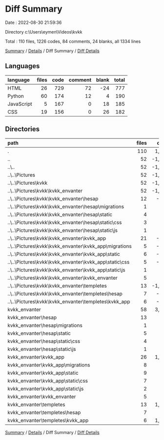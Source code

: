 # Diff Summary

Date : 2022-08-30 21:59:36

Directory c:\\Users\\eymen\\Videos\\kvkk

Total : 110 files,  1226 codes, 84 comments, 24 blanks, all 1334 lines

[Summary](results.md) / [Details](details.md) / Diff Summary / [Diff Details](diff-details.md)

## Languages
| language | files | code | comment | blank | total |
| :--- | ---: | ---: | ---: | ---: | ---: |
| HTML | 26 | 729 | 72 | -24 | 777 |
| Python | 60 | 174 | 12 | 4 | 190 |
| JavaScript | 5 | 167 | 0 | 18 | 185 |
| CSS | 19 | 156 | 0 | 26 | 182 |

## Directories
| path | files | code | comment | blank | total |
| :--- | ---: | ---: | ---: | ---: | ---: |
| . | 110 | 1,226 | 84 | 24 | 1,334 |
| .. | 52 | -1,941 | -263 | -425 | -2,629 |
| ..\\.. | 52 | -1,941 | -263 | -425 | -2,629 |
| ..\\..\\Pictures | 52 | -1,941 | -263 | -425 | -2,629 |
| ..\\..\\Pictures\\kvkk | 52 | -1,941 | -263 | -425 | -2,629 |
| ..\\..\\Pictures\\kvkk\\kvkk_envanter | 52 | -1,941 | -263 | -425 | -2,629 |
| ..\\..\\Pictures\\kvkk\\kvkk_envanter\\hesap | 12 | -113 | -15 | -39 | -167 |
| ..\\..\\Pictures\\kvkk\\kvkk_envanter\\hesap\\migrations | 1 | 0 | 0 | -1 | -1 |
| ..\\..\\Pictures\\kvkk\\kvkk_envanter\\hesap\\static | 4 | -43 | -12 | -10 | -65 |
| ..\\..\\Pictures\\kvkk\\kvkk_envanter\\hesap\\static\\css | 3 | -42 | -6 | -10 | -58 |
| ..\\..\\Pictures\\kvkk\\kvkk_envanter\\hesap\\static\\js | 1 | -1 | -6 | 0 | -7 |
| ..\\..\\Pictures\\kvkk\\kvkk_envanter\\kvkk_app | 21 | -724 | -25 | -146 | -895 |
| ..\\..\\Pictures\\kvkk\\kvkk_envanter\\kvkk_app\\migrations | 5 | -235 | -4 | -26 | -265 |
| ..\\..\\Pictures\\kvkk\\kvkk_envanter\\kvkk_app\\static | 6 | -251 | -16 | -49 | -316 |
| ..\\..\\Pictures\\kvkk\\kvkk_envanter\\kvkk_app\\static\\css | 5 | -250 | -10 | -49 | -309 |
| ..\\..\\Pictures\\kvkk\\kvkk_envanter\\kvkk_app\\static\\js | 1 | -1 | -6 | 0 | -7 |
| ..\\..\\Pictures\\kvkk\\kvkk_envanter\\kvkk_envanter | 5 | -82 | -58 | -45 | -185 |
| ..\\..\\Pictures\\kvkk\\kvkk_envanter\\templetes | 13 | -1,007 | -162 | -190 | -1,359 |
| ..\\..\\Pictures\\kvkk\\kvkk_envanter\\templetes\\hesap | 7 | -207 | -10 | -18 | -235 |
| ..\\..\\Pictures\\kvkk\\kvkk_envanter\\templetes\\kvkk_app | 6 | -800 | -152 | -172 | -1,124 |
| kvkk_envanter | 58 | 3,167 | 347 | 449 | 3,963 |
| kvkk_envanter\\hesap | 13 | 143 | 15 | 42 | 200 |
| kvkk_envanter\\hesap\\migrations | 1 | 0 | 0 | 1 | 1 |
| kvkk_envanter\\hesap\\static | 5 | 73 | 12 | 13 | 98 |
| kvkk_envanter\\hesap\\static\\css | 4 | 72 | 6 | 13 | 91 |
| kvkk_envanter\\hesap\\static\\js | 1 | 1 | 6 | 0 | 7 |
| kvkk_envanter\\kvkk_app | 26 | 1,191 | 37 | 191 | 1,419 |
| kvkk_envanter\\kvkk_app\\migrations | 8 | 489 | 7 | 44 | 540 |
| kvkk_envanter\\kvkk_app\\static | 9 | 544 | 16 | 90 | 650 |
| kvkk_envanter\\kvkk_app\\static\\css | 7 | 376 | 10 | 72 | 458 |
| kvkk_envanter\\kvkk_app\\static\\js | 2 | 168 | 6 | 18 | 192 |
| kvkk_envanter\\kvkk_envanter | 5 | 82 | 58 | 45 | 185 |
| kvkk_envanter\\templetes | 13 | 1,736 | 234 | 166 | 2,136 |
| kvkk_envanter\\templetes\\hesap | 7 | 204 | 13 | 18 | 235 |
| kvkk_envanter\\templetes\\kvkk_app | 6 | 1,532 | 221 | 148 | 1,901 |

[Summary](results.md) / [Details](details.md) / Diff Summary / [Diff Details](diff-details.md)